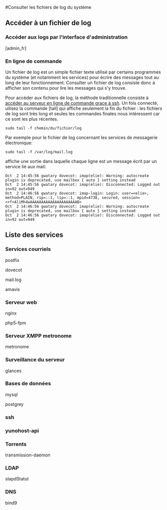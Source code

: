 #Consulter les fichiers de log du système

## Accéder à un fichier de log

### Accéder aux logs par l'interface d'administration

[admin_fr]

### En ligne de commande
Un fichier de log est un simple fichier texte utilisé par certains programmes du système (et notamment les services) pour écrire des messages tout au long de leur fonctionnement. Consulter un fichier de log consiste donc à afficher son contenu pour lire les messages qui s'y trouve.

Pour accéder aux fichiers de log, la méthode traditionnelle consiste à [accéder au serveur en ligne de commande grace à ssh](ssh_fr). Un fois connecté, uilisez la commande [tail] qui affiche seulement la fin du fichier : les fichiers de log sont très long et seules les commandes finales nous intéressent car ce sont les plus récentes.

```
sudo tail -f chemin/du/fichier/log
```
Par exemple pour le fichier de log concernant les services de messagerie électronique:
```
sudo tail -f /var/log/mail.log
```
affiche une sortie dans laquelle chaque ligne est un message écrit par un service lié aux mail:
```
Oct  2 14:45:56 gwatary dovecot: imap(elie): Warning: autocreate plugin is deprecated, use mailbox { auto } setting instead
Oct  2 14:45:56 gwatary dovecot: imap(elie): Disconnected: Logged out in=92 out=949
Oct  2 14:46:56 gwatary dovecot: imap-login: Login: user=<elie>, method=PLAIN, rip=::1, lip=::1, mpid=4738, secured, session=<+f+AliMh4wAAAAAAAAAAAAAAAAAAAAAB>
Oct  2 14:46:56 gwatary dovecot: imap(elie): Warning: autocreate plugin is deprecated, use mailbox { auto } setting instead
Oct  2 14:46:56 gwatary dovecot: imap(elie): Disconnected: Logged out in=92 out=949
```


## Liste des services

### Services courriels

postfix

dovecot

mail.log

amavis

### Serveur web

nginx

php5-fpm

### Serveur XMPP metronome

metronome

### Surveillance du serveur

glances

### Bases de données

mysql

postgrey

### ssh

### yunohost-api

### Torrents

transmission-daemon

### LDAP

slapdStatut

### DNS

bind9



